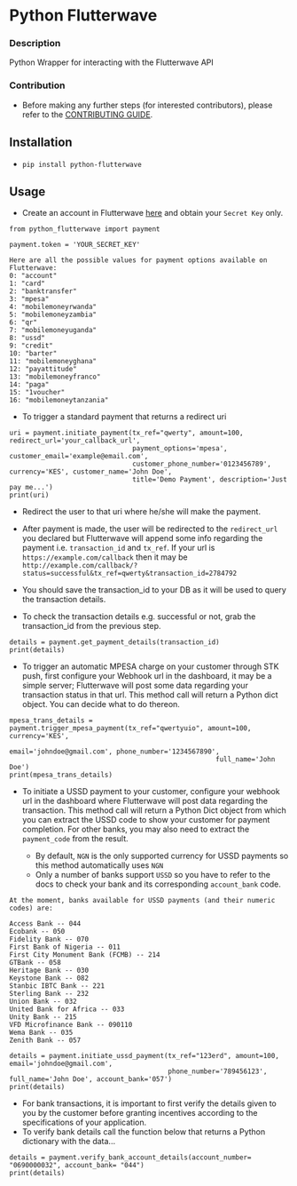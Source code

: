 # Python Flutterwave

### Description
Python Wrapper for interacting with the Flutterwave API


### Contribution
 - Before making any further steps (for interested contributors), please refer to the [CONTRIBUTING GUIDE](/CONTRIBUTING.md).


## Installation

- ``pip install python-flutterwave``

## Usage

- Create an account in Flutterwave [here](https://dashboard.flutterwave.com/signup?referrals=RV1284343) and obtain your `Secret Key` only.

```
from python_flutterwave import payment

payment.token = 'YOUR_SECRET_KEY'
```

```
Here are all the possible values for payment options available on Flutterwave:
0: "account"
1: "card"
2: "banktransfer"
3: "mpesa"
4: "mobilemoneyrwanda"
5: "mobilemoneyzambia"
6: "qr"
7: "mobilemoneyuganda"
8: "ussd"
9: "credit"
10: "barter"
11: "mobilemoneyghana"
12: "payattitude"
13: "mobilemoneyfranco"
14: "paga"
15: "1voucher"
16: "mobilemoneytanzania"
```

- To trigger a standard payment that returns a redirect uri

```
uri = payment.initiate_payment(tx_ref="qwerty", amount=100, redirect_url='your_callback_url',
                               payment_options='mpesa', customer_email='example@email.com',
                               customer_phone_number='0123456789', currency='KES', customer_name='John Doe',
                               title='Demo Payment', description='Just pay me...')
print(uri)
```
- Redirect the user to that uri where he/she will make the payment. 
- After payment is made, the user will be redirected to the `redirect_url` you declared but Flutterwave will append some
info regarding the payment i.e. `transaction_id` and `tx_ref`. If your url is `https://example.com/callback`
then it may be `http://example.com/callback/?status=successful&tx_ref=qwerty&transaction_id=2784792`
- You should save the transaction_id to your DB as it will be used to query the transaction details.


- To check the transaction details e.g. successful or not, grab the transaction_id from the previous step. 
```
details = payment.get_payment_details(transaction_id)
print(details)
```

- To trigger an automatic MPESA charge on your customer through STK push, first configure your Webhook url in the dashboard, it may be a
simple server; Flutterwave will post some data regarding your transaction status in that url. This method call will
return a Python dict object. You can decide what to do thereon.
```
mpesa_trans_details = payment.trigger_mpesa_payment(tx_ref="qwertyuio", amount=100, currency='KES', 
                                                    email='johndoe@gmail.com', phone_number='1234567890', 
                                                    full_name='John Doe')
print(mpesa_trans_details)
```

- To initiate a USSD payment to your customer, configure your webhook url in the dashboard where Flutterwave will post data
regarding the transaction. This method call will return a Python Dict object from which you can extract the USSD code to 
show your customer for payment completion. For other banks, you may also need to extract the `payment_code` from the result.
  
  - By default, `NGN` is the only supported currency for USSD payments so this method automatically uses `NGN`
  - Only a number of banks support `USSD` so you have to refer to the docs to check your bank and its corresponding `account_bank` code.
```
At the moment, banks available for USSD payments (and their numeric codes) are:

Access Bank -- 044
Ecobank -- 050
Fidelity Bank -- 070
First Bank of Nigeria -- 011
First City Monument Bank (FCMB) -- 214
GTBank -- 058
Heritage Bank -- 030
Keystone Bank -- 082
Stanbic IBTC Bank -- 221
Sterling Bank -- 232
Union Bank -- 032
United Bank for Africa -- 033
Unity Bank -- 215
VFD Microfinance Bank -- 090110
Wema Bank -- 035
Zenith Bank -- 057
```


```
details = payment.initiate_ussd_payment(tx_ref="123erd", amount=100, email='johndoe@gmail.com',
                                        phone_number='789456123', full_name='John Doe', account_bank='057')
print(details)
```

- For bank transactions, it is important to first verify the details given to you by the customer before granting incentives
according to the specifications of your application.
- To verify bank details call the function below that returns a Python dictionary with the data...
```
details = payment.verify_bank_account_details(account_number= "0690000032", account_bank= "044")
print(details)
```
